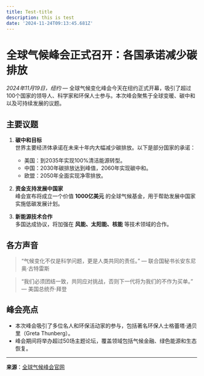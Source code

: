 ```yaml
---
title: Test-title
description: this is test
date: '2024-11-24T09:13:45.681Z'
---
```

# 全球气候峰会正式召开：各国承诺减少碳排放

*2024年11月19日，纽约* — 全球气候变化峰会今天在纽约正式开幕，吸引了超过100个国家的领导人、科学家和环保人士参与。本次峰会聚焦于全球变暖、碳中和以及可持续发展的议题。

## 主要议题

1. **碳中和目标**  
   世界主要经济体承诺在未来十年内大幅减少碳排放。以下是部分国家的承诺：
   - 美国：到2035年实现100%清洁能源转型。
   - 中国：2030年碳排放达到峰值，2060年实现碳中和。
   - 欧盟：2050年全面实现净零排放。

2. **资金支持发展中国家**  
   峰会宣布将成立一个价值 **1000亿美元** 的全球气候基金，用于帮助发展中国家实施低碳发展计划。

3. **新能源技术合作**  
   多国达成协议，将加强在 **风能、太阳能、核能** 等技术领域的合作。

## 各方声音

> “气候变化不仅是科学问题，更是人类共同的责任。” — 联合国秘书长安东尼奥·古特雷斯

> “我们必须团结一致，共同应对挑战，否则下一代将为我们的不作为买单。” — 美国总统乔·拜登

## 峰会亮点

- 本次峰会吸引了多位名人和环保活动家的参与，包括著名环保人士格蕾塔·通贝里（Greta Thunberg）。
- 峰会期间将举办超过50场主题论坛，覆盖领域包括气候金融、绿色能源和生态恢复。

---

**来源**：[全球气候峰会官网](https://example.com/climate-summit)
